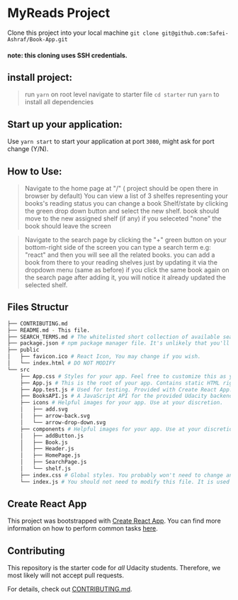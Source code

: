 # MyReads Project

Clone this project into your local machine  `git clone git@github.com:Safei-Ashraf/Book-App.git` 

#### note: this cloning uses SSH credentials.
## install project:

>   run `yarn` on root level
>   navigate to starter file `cd starter`
>   run `yarn` to install all dependencies

## Start up your application:

Use `yarn start` to start your application at port `3080`, might ask for port change (Y/N).


## How to Use: 

>   Navigate to the home page at "/" ( project should be open there in browser by default)
>   You can view a list of 3 shelfes representing your books's reading status
>   you can change a book Shelf/state by clicking the green drop down button and select the new shelf.
>   book should move to the new assigned shelf (if any) 
>   if you seleceted "none" the book should leave the screen

>   Navigate to the search page by clicking the "+" green button on your bottom-right side of the screen
>   you can type a search term e.g: "react" and then you will see all the related books.
>   you can add a book from there to your reading shelves just by updating it via the dropdown menu (same as before)
>   if you click the same book again on the search page after adding it, you will notice it already updated the selected shelf.

## Files Structur

```bash
├── CONTRIBUTING.md
├── README.md - This file.
├── SEARCH_TERMS.md # The whitelisted short collection of available search terms for you to use with your app.
├── package.json # npm package manager file. It's unlikely that you'll need to modify this.
├── public
│   ├── favicon.ico # React Icon, You may change if you wish.
│   └── index.html # DO NOT MODIFY
└── src
    ├── App.css # Styles for your app. Feel free to customize this as you desire.
    ├── App.js # This is the root of your app. Contains static HTML right now.
    ├── App.test.js # Used for testing. Provided with Create React App. Testing is encouraged, but not required.
    ├── BooksAPI.js # A JavaScript API for the provided Udacity backend. Instructions for the methods are below.
    ├── icons # Helpful images for your app. Use at your discretion.
    │   ├── add.svg
    │   ├── arrow-back.svg
    │   └── arrow-drop-down.svg
    ├── components # Helpful images for your app. Use at your discretion.
    │   ├── addButton.js
    │   ├── Book.js
    │   ├── Header.js
    │   ├── HomePage.js
    │   ├── SearchPage.js
    │   └── shelf.js
    ├── index.css # Global styles. You probably won't need to change anything here.
    └── index.js # You should not need to modify this file. It is used for DOM rendering only.
```


## Create React App

This project was bootstrapped with [Create React App](https://github.com/facebook/create-react-app). You can find more information on how to perform common tasks [here](https://github.com/facebook/create-react-app/blob/main/packages/cra-template/template/README.md).

## Contributing

This repository is the starter code for _all_ Udacity students. Therefore, we most likely will not accept pull requests.

For details, check out [CONTRIBUTING.md](CONTRIBUTING.md).
